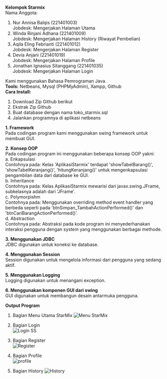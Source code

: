 **Kelompok Starmix** <br>
Nama Anggota:
1. Nur Annisa Balqis (221401003) <br>
   Jobdesk: Mengerjakan Halaman Utama
2. Winda Rinjani Adhana (221401009) <br>
   Jobdesk: Mengerjakan Halaman History (Riwayat Pembelian)
3. Aqila Eling Febrianti (221401012) <br>
   Jobdesk: Mengerjakan Halaman Register
4. Devia Anjani (221401019) <br>
   Jobdesk: Mengerjakan Halaman Profile
5. Jonathan Ignasius Sitanggang (221401035) <br>
   Jobdesk: Mengerjakan Halaman Login

Kami menggunakan Bahasa Pemrograman Java. <br>
**Tools:** Netbeans, Mysql (PHPMyAdmin), Xampp, Github <br>
**Cara Install:**
1. Download Zip Github berikut
2. Ekstrak Zip Github
3. Buat database dengan nama toko_starmix.sql
4. Jalankan programnya di aplikasi netbeans

**1. Framework**<br>
Pada codingan program kami menggunakan swing framework untuk membuat GUI.<br>

**2. Konsep OOP**<br>
Pada codingan program ini menggunakan beberapa konsep OOP yakni:<br>
a. Enkapsulasi<br>
Contohnya pada: Kelas 'AplikasiStarmix' terdapat 'showTabelBarang()', 'showTabelKeranjang()', 'hitungKeranjang()' untuk mengenkapsulasi pengambilan data dari database ke GUI.<br>
b. Inheritance<br>
Contohnya pada: Kelas AplikasiStarmix mewarisi dari javax.swing.JFrame, subkelasnya adalah dari 'JFrame'.<br>
c. Polymorpishm<br>
Contohnya pada: Menggunakan overriding method event handler yang berbeda seperti pada 'btnSimpan_TambahActionPerformed()' dan 'btnCariBarangActionPerformed()'.<br>
d. Abstraction<br>
Contohnya pada: Abstraksi pada kode program ini menyederhanakan interaksi pengguna dengan system yang menggunakan berbagai methode.<br>

**3. Menggunakan JDBC**<br> 
JDBC digunakan untuk koneksi ke database.<br>

**4. Menggunakan Session**<br>
Session digunakan untuk mengelola informasi dari pengguna yang sedang aktif.<br>

**5. Menggunakan Logging**<br>
Logging digunakan untuk menangani exception.<br>

**6. Menggunakan komponen GUI dari swing** <br>
GUI digunakan untuk membangun desain antarmuka pengguna.<br>

**Output Program**
1. Bagian Menu Utama StarMix
   ![Menu StarMix](https://github.com/DP5-AqilaEling-012/UAS_PBO_StarMix/assets/114504718/f2369800-aa46-45a5-a81b-811bf397c1b2)

2. Bagian Login <br>
   ![Login SS](https://github.com/DP5-AqilaEling-012/UAS_PBO_StarMix/assets/114537894/e72adafa-c5c2-45b5-8b6f-886c894e9cb4)

3. Bagian Register <br>
   ![Register](https://github.com/DP5-AqilaEling-012/UAS_PBO_StarMix/assets/114634831/aaecd31b-6cd2-44a7-83e1-391ffb96ce16)

4. Bagian Profile <br>
   ![profile](https://github.com/DP5-AqilaEling-012/UAS_PBO_StarMix/assets/114506379/6099ff2c-82dd-41d3-9c34-5d0a8efc51df)

5. Bagian History
   ![History](https://github.com/DP5-AqilaEling-012/UAS_PBO_StarMix/assets/114667475/e2dc5d6b-2bce-41e9-8029-a6d19dc1f87e)

